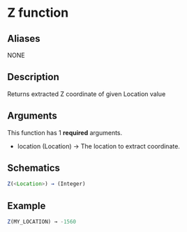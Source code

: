 # Z function

## Aliases

NONE

## Description

Returns extracted Z coordinate of given Location value

## Arguments

This function has 1 **required** arguments.

- location (Location) → The location to extract coordinate.

## Schematics

```js
Z(<Location>) → (Integer)
```

## Example

```js
Z(MY_LOCATION) → -1560
```
